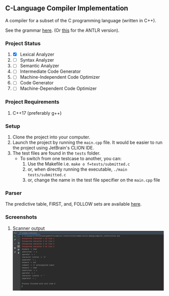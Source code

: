 ## C-Language Compiler Implementation

A compiler for a subset of the C programming language (written in C++).

See the grammar [here](specification.txt). (Or [this](assets/C.g4) for the ANTLR version).

### Project Status

1. - [x] Lexical Analyzer
2. - [ ] Syntax Analyzer
3. - [ ] Semantic Analyzer
4. - [ ] Intermediate Code Generator
5. - [ ] Machine-Independent Code Optimizer
6. - [ ] Code Generator
7. - [ ] Machine-Dependent Code Optimizer

### Project Requirements

1. C++17 (preferably g++)

### Setup

1. Clone the project into your computer.
2. Launch the project by running the `main.cpp` file. It would be easier to run the project using JetBrain's CLION IDE.
3. The test files are found in the `tests` folder.
   - To switch from one testcase to another, you can:
     1. Use the Makefile i.e. `make o f=tests/submitted.c`
     2. or, when directly running the executable, `./main tests/submitted.c`
     3. or, change the name in the test file specifier on the `main.cpp` file

### Parser

The predictive table, FIRST, and, FOLLOW sets are available [here](https://docs.google.com/spreadsheets/d/1F-eJwgGijExL0FjVoafF_rrcgbAnOpWvMyG7Qhu3K1k/edit?usp=sharing).

### Screenshots

1. Scanner output
   ![Scanner output](assets/scanner.png)
